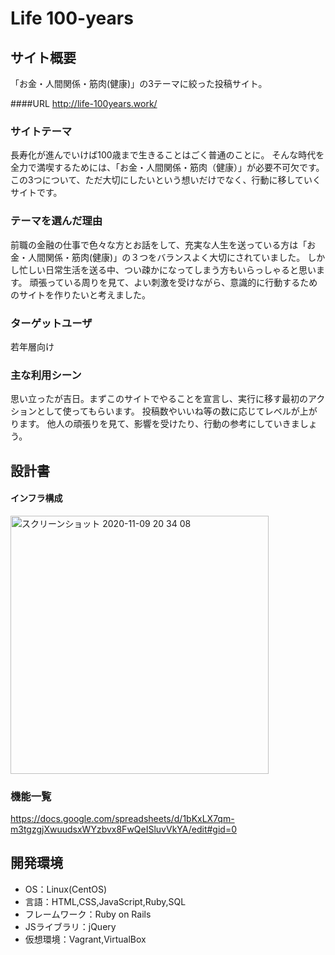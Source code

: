 # Life 100-years

## サイト概要
「お金・人間関係・筋肉(健康)」の3テーマに絞った投稿サイト。

####URL
http://life-100years.work/
### サイトテーマ
長寿化が進んでいけば100歳まで生きることはごく普通のことに。
そんな時代を全力で満喫するためには、「お金・人間関係・筋肉（健康）」が必要不可欠です。
この3つについて、ただ大切にしたいという想いだけでなく、行動に移していくサイトです。

### テーマを選んだ理由
前職の金融の仕事で色々な方とお話をして、充実な人生を送っている方は「お金・人間関係・筋肉(健康)」の３つをバランスよく大切にされていました。
しかし忙しい日常生活を送る中、つい疎かになってしまう方もいらっしゃると思います。
頑張っている周りを見て、よい刺激を受けながら、意識的に行動するためのサイトを作りたいと考えました。

### ターゲットユーザ
若年層向け

### 主な利用シーン
思い立ったが吉日。まずこのサイトでやることを宣言し、実行に移す最初のアクションとして使ってもらいます。
投稿数やいいね等の数に応じてレベルが上がります。
他人の頑張りを見て、影響を受けたり、行動の参考にしていきましょう。

## 設計書
#### インフラ構成
<img width="413" alt="スクリーンショット 2020-11-09 20 34 08" src="https://user-images.githubusercontent.com/66808646/98536370-0e62e600-22cb-11eb-8671-2c69ab9c8b5b.png">

### 機能一覧
https://docs.google.com/spreadsheets/d/1bKxLX7qm-m3tgzgjXwuudsxWYzbvx8FwQeISluvVkYA/edit#gid=0

## 開発環境
- OS：Linux(CentOS)
- 言語：HTML,CSS,JavaScript,Ruby,SQL
- フレームワーク：Ruby on Rails
- JSライブラリ：jQuery
- 仮想環境：Vagrant,VirtualBox
